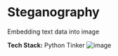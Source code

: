 # Steganography
Embedding text data into image

**Tech Stack:**
Python Tinker
![image](https://github.com/ajitpal0821/Steganography/assets/107208518/a03fb3c0-2c3e-4ab8-bde5-8e0077369cb5)
